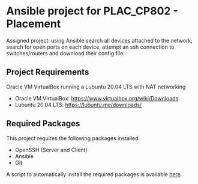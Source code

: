 # Ansible project for PLAC_CP802 - Placement

Assigned project: using Ansible search all devices attached to the network, search for open ports on each device, attempt an ssh connection to switches/routers and download their config file.

## Project Requirements
Oracle VM VirtualBox running a Lubuntu 20.04 LTS with NAT networking

- Oracle VM VirtualBox: https://www.virtualbox.org/wiki/Downloads
- Lubuntu 20.04 LTS: https://lubuntu.me/downloads/

## Required Packages
This project requires the following packages installed:

- OpenSSH (Server and Client)
- Ansible
- Git

A script to automatically install the required packages is available [here](https://github.com/danecode/lyit-ansible-project/blob/master/project_reqs.sh).
